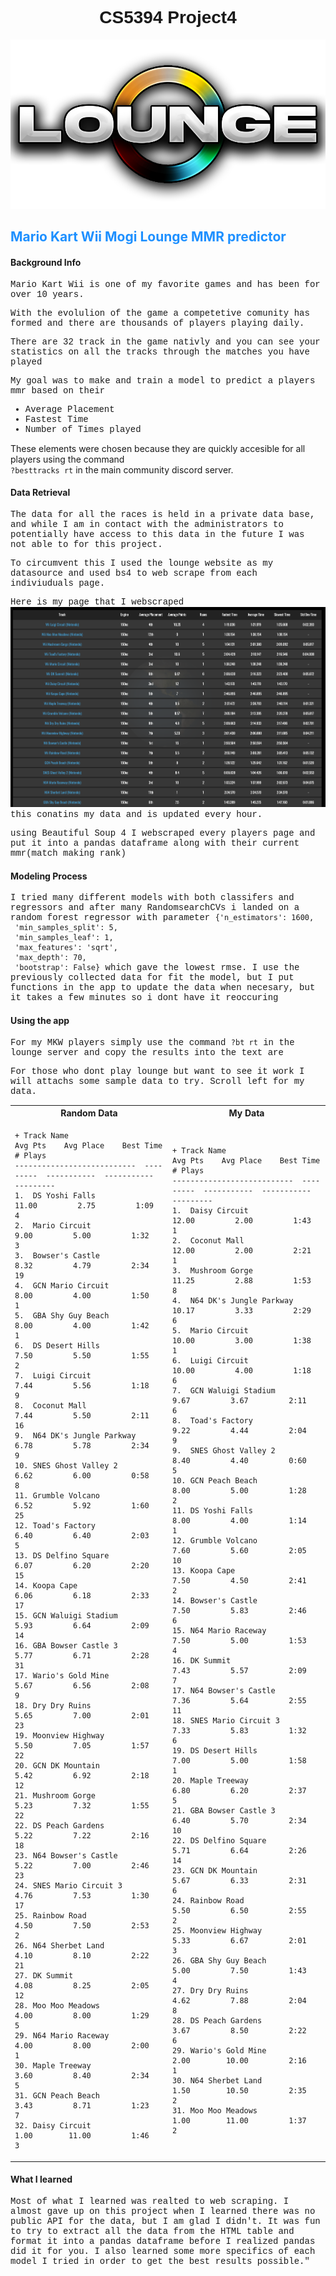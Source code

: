 <h1 style="text-align:center;font-family:Gill Sans, sans-serif">CS5394 Project4</h1>
<img src="images/logo.png"
     alt="Markdown Monster icon"
     style="float: center; margin-right: 10px;" />
<h2 style="color:dodgerblue;">Mario Kart Wii Mogi Lounge MMR predictor </h1>
<h4>Background Info</h4>

<p style="font-family:courier;">Mario Kart Wii is one of my favorite games and has been for over 10 years.</p>
<p style="font-family:courier;">With the evolulion of the game a competetive comunity has formed and there are thousands of players playing daily.</p>
<p style="font-family:courier;">There are 32 track in the game nativly and you can see your statistics on all the tracks through the matches you have played</p>
<p style="font-family:courier;">My goal was to make and train a model to predict a players mmr based on their<ul style=" font-family:courier;"><li>Average Placement</li><li>Fastest Time</li><li>Number of Times played</li></ul></p>



<p>These elements were chosen because they are quickly accesible for all players using the command <br><code style="font-size330%;">?besttracks rt</code> in the main community discord server.</p>

<h4>Data Retrieval</h4>
<p style="font-family:courier;">The data for all the races is held in a private  data base, and while I am in contact with the administrators to potentially have access to this data in the future I was not able to for this project.</p>
<p style="font-family:courier;">To circumvent this I used the lounge website as my datasource and used bs4 to web scrape from each indiviuduals page.</p>
<p style="font-family:courier;">Here is my page that I webscraped
<img src="images/data.png"
     alt="Markdown Monster icon"
     style="float: center; margin-right: 10px;" />this conatins my data and is updated every hour.</p>

<p style="font-family:courier;">using Beautiful Soup 4 I webscraped every players page and put it into a pandas dataframe along with their current mmr(match making rank)

<h4>Modeling Process</h4>
<p style="font-family:courier;">I tried many different models with both classifers and regressors and after many RandomsearchCVs i landed on a random forest regressor with parameter <code>{'n_estimators': 1600,
 'min_samples_split': 5,
 'min_samples_leaf': 1,
 'max_features': 'sqrt',
 'max_depth': 70,
 'bootstrap': False}</code> which gave the lowest rmse. I use the previously collected data for fit the model, but I put functions in the app to update the data when necesary, but it takes a few minutes so i dont have it reoccuring</p>
 <h4>Using the app</h4>
 <p style="font-family:courier;">For my MKW players simply use the command <code>?bt rt</code> in the lounge server and copy the results into the text are</p>
 <p style="font-family:courier;">For those who dont play lounge but want to see it work I will attachs some sample data to try. Scroll left for my data.</p>
 <table>
<tr>
<th>Random Data</th>
<th>My Data</th>
</tr>
<tr>
<td>
  
```
+ Track Name                   Avg Pts    Avg Place    Best Time    # Plays
---------------------------  ---------  -----------  -----------  ---------
1.  DS Yoshi Falls               11.00         2.75         1:09          4
2.  Mario Circuit                 9.00         5.00         1:32          3
3.  Bowser's Castle               8.32         4.79         2:34         19
4.  GCN Mario Circuit             8.00         4.00         1:50          1
5.  GBA Shy Guy Beach             8.00         4.00         1:42          1
6.  DS Desert Hills               7.50         5.50         1:55          2
7.  Luigi Circuit                 7.44         5.56         1:18          9
8.  Coconut Mall                  7.44         5.50         2:11         16
9.  N64 DK's Jungle Parkway       6.78         5.78         2:34          9
10. SNES Ghost Valley 2           6.62         6.00         0:58          8
11. Grumble Volcano               6.52         5.92         1:60         25
12. Toad's Factory                6.40         6.40         2:03          5
13. DS Delfino Square             6.07         6.20         2:20         15
14. Koopa Cape                    6.06         6.18         2:33         17
15. GCN Waluigi Stadium           5.93         6.64         2:09         14
16. GBA Bowser Castle 3           5.77         6.71         2:28         31
17. Wario's Gold Mine             5.67         6.56         2:08          9
18. Dry Dry Ruins                 5.65         7.00         2:01         23
19. Moonview Highway              5.50         7.05         1:57         22
20. GCN DK Mountain               5.42         6.92         2:18         12
21. Mushroom Gorge                5.23         7.32         1:55         22
22. DS Peach Gardens              5.22         7.22         2:16         18
23. N64 Bowser's Castle           5.22         7.00         2:46         23
24. SNES Mario Circuit 3          4.76         7.53         1:30         17
25. Rainbow Road                  4.50         7.50         2:53          2
26. N64 Sherbet Land              4.10         8.10         2:22         21
27. DK Summit                     4.08         8.25         2:05         12
28. Moo Moo Meadows               4.00         8.00         1:29          5
29. N64 Mario Raceway             4.00         8.00         2:00          1
30. Maple Treeway                 3.60         8.40         2:34          5
31. GCN Peach Beach               3.43         8.71         1:23          7
32. Daisy Circuit                 1.00        11.00         1:46          3
```
  
</td>
<td>

```
+ Track Name                   Avg Pts    Avg Place    Best Time    # Plays
---------------------------  ---------  -----------  -----------  ---------
1.  Daisy Circuit                12.00         2.00         1:43          1
2.  Coconut Mall                 12.00         2.00         2:21          1
3.  Mushroom Gorge               11.25         2.88         1:53          8
4.  N64 DK's Jungle Parkway      10.17         3.33         2:29          6
5.  Mario Circuit                10.00         3.00         1:38          1
6.  Luigi Circuit                10.00         4.00         1:18          6
7.  GCN Waluigi Stadium           9.67         3.67         2:11          6
8.  Toad's Factory                9.22         4.44         2:04          9
9.  SNES Ghost Valley 2           8.40         4.40         0:60          5
10. GCN Peach Beach               8.00         5.00         1:28          2
11. DS Yoshi Falls                8.00         4.00         1:14          1
12. Grumble Volcano               7.60         5.60         2:05         10
13. Koopa Cape                    7.50         4.50         2:41          2
14. Bowser's Castle               7.50         5.83         2:46          6
15. N64 Mario Raceway             7.50         5.00         1:53          4
16. DK Summit                     7.43         5.57         2:09          7
17. N64 Bowser's Castle           7.36         5.64         2:55         11
18. SNES Mario Circuit 3          7.33         5.83         1:32          6
19. DS Desert Hills               7.00         5.00         1:58          1
20. Maple Treeway                 6.80         6.20         2:37          5
21. GBA Bowser Castle 3           6.40         5.70         2:34         10
22. DS Delfino Square             5.71         6.64         2:26         14
23. GCN DK Mountain               5.67         6.33         2:31          6
24. Rainbow Road                  5.50         6.50         2:55          2
25. Moonview Highway              5.33         6.67         2:01          3
26. GBA Shy Guy Beach             5.00         7.50         1:43          4
27. Dry Dry Ruins                 4.62         7.88         2:04          8
28. DS Peach Gardens              3.67         8.50         2:22          6
29. Wario's Gold Mine             2.00        10.00         2:16          1
30. N64 Sherbet Land              1.50        10.50         2:35          2
31. Moo Moo Meadows               1.00        11.00         1:37          2
```

</td>
</tr>
</table>

<h4>What I learned</h4>
<p style = "font-family:courier;"> Most of what I learned was realted to web scraping. I almost gave up on this project when I learned there was no public API for the data, but I am glad I didn't. It was fun to try to extract all the data from the HTML table and format it into a pandas dataframe before I realized pandas did it for you. I also learned some more specifics of each model I tried in order to get the best results possible." 





